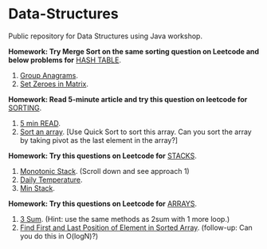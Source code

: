 # Data-Structures

Public repository for Data Structures using Java workshop. 

**Homework: Try Merge Sort on the same sorting question on Leetcode and below problems for** [HASH TABLE](https://github.com/pro1zero/Data-Structures/tree/master/Hashing).

1. [Group Anagrams](https://leetcode.com/problems/group-anagrams/).
2. [Set Zeroes in Matrix](https://leetcode.com/problems/set-matrix-zeroes/solution/).

**Homework: Read 5-minute article and try this question on leetcode for** [SORTING](https://github.com/pro1zero/Data-Structures/tree/master/Sorting).

1. [5 min READ](https://www.interviewbit.com/tutorial/quicksort-algorithm/).
2. [Sort an array](https://leetcode.com/problems/sort-an-array/). [Use Quick Sort to sort this array. Can you sort the array by taking pivot as the last element in the array?]



**Homework: Try this questions on Leetcode for** [STACKS](https://github.com/pro1zero/Data-Structures/tree/master/Stacks).

1. [Monotonic Stack](https://leetcode.com/problems/daily-temperatures/solution/). (Scroll down and see approach 1)
2. [Daily Temperature](https://leetcode.com/problems/daily-temperatures/).
3. [Min Stack](https://leetcode.com/problems/min-stack/).


**Homework: Try this questions on Leetcode for** [ARRAYS](https://github.com/pro1zero/Data-Structures/tree/master/Arrays).

1. [3 Sum](https://leetcode.com/problems/3sum/). (Hint: use the same methods as 2sum with 1 more loop.)
2. [Find First and Last Position of Element in Sorted Array](https://leetcode.com/problems/find-first-and-last-position-of-element-in-sorted-array/). (follow-up: Can you do this in O(logN)?)

